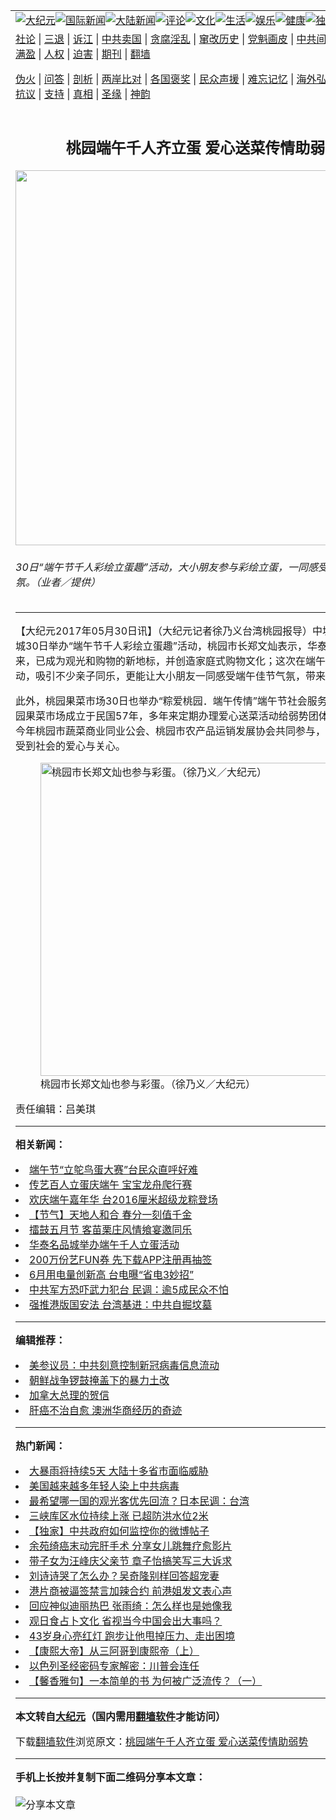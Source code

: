 <a name="1" id="1" target="_blank"></a><span id="1"></span>
<table align=center border="0"><tr><td colspan="2" VALIGN=TOP><a href="https://github.com/xa240/djy/blob/master/gb/nsc413.md#1"><img src="https://raw.githubusercontent.com/xa240/www/master/t/djy/1.jpg" title="大纪元"></a><a href="https://github.com/xa240/djy/blob/master/gb/n24hr.md#1"><img src="https://raw.githubusercontent.com/xa240/www/master/t/djy/3.jpg" title="国际新闻"></a><a href="https://github.com/xa240/djy/blob/master/gb/nsc413.md#1"><img src="https://raw.githubusercontent.com/xa240/www/master/t/djy/4.jpg" title="大陆新闻"></a><a href="https://github.com/xa240/djy/blob/master/gb/news392.md#1"><img src="https://raw.githubusercontent.com/xa240/www/master/t/djy/5.jpg" title="评论"></a><a href="https://github.com/xa240/djy/blob/master/gb/news2007.md#1"><img src="https://raw.githubusercontent.com/xa240/www/master/t/djy/6.jpg" title="文化"></a><a href="https://github.com/xa240/djy/blob/master/gb/news2008.md#1"><img src="https://raw.githubusercontent.com/xa240/www/master/t/djy/7.jpg" title="生活"></a><a href="https://github.com/xa240/djy/blob/master/gb/ncyule.md#1"><img src="https://raw.githubusercontent.com/xa240/www/master/t/djy/8.jpg" title="娱乐"></a><a href="https://github.com/xa240/djy/blob/master/gb/nsc1002.md#1"><img src="https://raw.githubusercontent.com/xa240/www/master/t/djy/9.jpg" title="健康"><a href="https://github.com/xa240/djy/blob/master/gb/nf6092.md#1"><img src="https://raw.githubusercontent.com/xa240/www/master/t/djy/10a.jpg" title="独家"></a><a href="https://github.com/xa240/djy/blob/master/gb/nf4514.md#1"><img src="https://raw.githubusercontent.com/xa240/www/master/t/djy/12a.jpg" title="头条"></a></td></tr>
<tr><td colspan="2" VALIGN=TOP><a target="_blank" href="https://github.com/xa240/djy/blob/master/gb/9p.md#1">社论</a> | <a target="_blank" href="https://github.com/xa240/djy/blob/master/gb/nf5657.md#1">三退</a> | <a target="_blank" href="https://github.com/xa240/djy/blob/master/gb/nf6124.md#1">诉江</a> | <a target="_blank" href="https://github.com/xa240/djy/blob/master/gb/nf1176117.md#1">中共卖国</a> | <a target="_blank" href="https://github.com/xa240/djy/blob/master/gb/nf5773.md#1">贪腐淫乱</a> | <a target="_blank" href="https://github.com/xa240/djy/blob/master/gb/nf1176115.md#1">窜改历史</a> | <a target="_blank" href="https://github.com/xa240/djy/blob/master/gb/nf1176107.md#1">党魁画皮</a> | <a target="_blank" href="https://github.com/xa240/djy/blob/master/gb/nf1320400.md#1">中共间谍</a> | <a target="_blank" href="https://github.com/xa240/djy/blob/master/gb/nf1176114.md#1">破坏传统</a> | <a target="_blank" href="https://github.com/xa240/ntdtv/blob/master/gb/prog447_1.md#1">恶贯满盈</a> | <a target="_blank" href="https://github.com/xa240/djy/blob/master/gb/ncid278.md#1">人权</a> | <a target="_blank" href="https://github.com/xa240/djy/blob/master/gb/nf1176111.md#1">迫害</a> | <a target="_blank" href="https://gitlab.com/szzdlab/mh-qikan/blob/master/README.md#1">期刊</a> | <a target="_blank" href="https://github.com/xa240/www/blob/master/README.md?zsrh#8">翻墙</a></p><p><a target="_blank" href="https://github.com/xa240/djy/blob/master/gb/nf5562.md#1">伪火</a> | <a target="_blank" href="https://github.com/xa240/djy/blob/master/gb/nf4378.md#1">问答</a> | <a target="_blank" href="https://github.com/xa240/djy/blob/master/gb/nf5792.md#1">剖析</a> | <a target="_blank" href="https://github.com/xa240/djy/blob/master/gb/nf5735.md#1">两岸比对</a> | <a target="_blank" href="https://github.com/xa240/djy/blob/master/gb/nf6119.md#1">各国褒奖</a> | <a target="_blank" href="https://github.com/xa240/djy/blob/master/gb/nf6120.md#1">民众声援</a> | <a target="_blank" href="https://github.com/xa240/djy/blob/master/gb/nf1188594.md#1">难忘记忆</a> | <a target="_blank" href="https://github.com/xa240/djy/blob/master/gb/nf3180.md#1">海外弘传</a> | <a target="_blank" href="https://github.com/xa240/djy/blob/master/gb/nf5410.md#1">万人上访</a> | <a target="_blank" href="https://github.com/xa240/ntdtv/blob/master/gb/prog1530_1.md#1">和平抗议</a> | <a target="_blank" href="https://github.com/xa240/djy/blob/master/gb/nf4386.md#1">支持</a> | <a target="_blank" href="https://github.com/xa240/djy/blob/master/gb/nf4389.md#1">真相</a> | <a target="_blank" href="https://github.com/xa240/djy/blob/master/gb/nf5790.md#1">圣缘</a> | <a target="_blank" href="https://github.com/xa240/djy/blob/master/gb/nf4786.md#1">神韵</a></td></tr>
<tr><td VALIGN=TOP width="626"><h2 align=center>桃园端午千人齐立蛋 爱心送菜传情助弱势</h2>
<img width="600" src="https://i.epochtimes.com/assets/uploads/2017/05/264617-600x400.jpg" />
<h6>30日“端午节千人彩绘立蛋趣”活动，大小朋友参与彩绘立蛋，一同感受端午佳节气氛。（业者／提供）
</h6>
<hr>
<p>【大纪元2017年05月30日讯】（大纪元记者徐乃义台湾桃园报导）中坜区华泰名品城30日举办“<ahref="https://github.com/xa240/djy/blob/master/gb/tag/%E7%AB%AF%E5%8D%88.md#1">端午</a>节千人彩绘<ahref="https://github.com/xa240/djy/blob/master/gb/tag/%E7%AB%8B%E8%9B%8B.md#1">立蛋</a>趣”活动，桃园市长郑文灿表示，华泰名品城开幕以来，已成为观光和购物的新地标，并创造家庭式购物文化；这次在端午节举办立蛋活动，吸引不少亲子同乐，更能让大小朋友一同感受端午佳节气氛，带来整年的好运。</p>
<p>此外，桃园果菜市场30日也举办“粽爱桃园．<ahref="https://github.com/xa240/djy/blob/master/gb/tag/%E7%AB%AF%E5%8D%88.md#1">端午</a>传情”端午节社会服务公益活动，桃园果菜市场成立于民国57年，多年来定期办理爱心送菜活动给弱势团体，从不间断；今年桃园市蔬菜商业同业公会、桃园市农产品运销发展协会共同参与，让弱势族群感受到社会的爱心与关心。</p>
<figure id="attachment_9203821" style="width: 501px" class="wp-caption aligncenter"><img class=" wp-image-9203821" src="https://i.epochtimes.com/assets/uploads/2017/05/264603-450x246.jpg" alt="桃园市长郑文灿也参与彩蛋。（徐乃义／大纪元）" width="501" b="274" /><figcaption class="wp-caption-text">桃园市长郑文灿也参与彩蛋。（徐乃义／大纪元）</figcaption></figure>
<p>责任编辑：吕美琪</p>

<hr>


<strong>相关新闻：</strong>
<li><a href="https://github.com/xa240/djy/blob/master/gb/16/6/9/n7981114.md#1">端午节“立鸵鸟蛋大赛”台民众直呼好难</a></li>
<li><a href="https://github.com/xa240/djy/blob/master/gb/16/6/9/n7981433.md#1">传艺百人立蛋庆端午   宝宝龙舟爬行赛</a></li>
<li><a href="https://github.com/xa240/djy/blob/master/gb/16/6/10/n7984985.md#1">欢庆端午嘉年华 台2016厘米超级龙粽登场</a></li>
<li><a href="https://github.com/xa240/djy/blob/master/gb/17/3/12/n8900988.md#1">【节气】天地人和合 春分一刻值千金</a></li>
<li><a href="https://github.com/xa240/djy/blob/master/gb/17/5/17/n9153403.md#1">擂鼓五月节 客苗栗庄风情飨宴邀同乐</a></li>
<li><a href="https://github.com/xa240/djy/blob/master/gb/17/5/19/n9161475.md#1">华泰名品城举办端午千人立蛋活动</a></li>
<li><a href="https://github.com/xa240/djy/blob/master/gb/20/6/23/n12205771.md#1">200万份艺FUN券 先下载APP注册再抽签</a></li>
<li><a href="https://github.com/xa240/djy/blob/master/gb/20/6/22/n12203576.md#1">6月用电量创新高 台电曝“省电3妙招”</a></li>
<li><a href="https://github.com/xa240/djy/blob/master/gb/20/6/22/n12204168.md#1">中共军方恐吓武力犯台 民调：逾5成民众不怕</a></li>
<li><a href="https://github.com/xa240/djy/blob/master/gb/20/6/22/n12204244.md#1">强推港版国安法 台湾基进：中共自掘坟墓</a></li>
<hr>


<strong>编辑推荐：</strong>
<li><a href="https://github.com/onzhi266/djy/blob/master/gb/20/2/22/n11887949.md#1">美参议员：中共刻意控制新冠病毒信息流动</a></li>
<li><a href="https://github.com/tsiac2612/djy/blob/master/gb/18/6/17/n10491766.md#1" target="_blank">朝鲜战争锣鼓掩盖下的暴力土改</a></li><li><a href="https://github.com/xa240/djy/blob/master/gb/15/12/10/n4593139.md?dfh#1" target="_blank">加拿大总理的贺信</a></li><li><a href="https://github.com/tsiac2612/djy/blob/master/gb/17/12/3/n9920294.md#1" target="_blank">肝癌不治自愈 澳洲华商经历的奇迹</a></li>
<hr>

<strong>热门新闻：</strong>
<li><a href="https://github.com/xa240/djy/blob/master/gb/20/6/21/n12201563.md#1">大暴雨将持续5天 大陆十多省市面临威胁</a></li>
<li><a href="https://github.com/xa240/djy/blob/master/gb/20/6/21/n12202590.md#1">美国越来越多年轻人染上中共病毒</a></li>
<li><a href="https://github.com/xa240/djy/blob/master/gb/20/6/21/n12201603.md#1">最希望哪一国的观光客优先回流？日本民调：台湾</a></li>
<li><a href="https://github.com/xa240/djy/blob/master/gb/20/6/21/n12201515.md#1">三峡库区水位持续上涨 已超防洪水位2米</a></li>
<li><a href="https://github.com/xa240/djy/blob/master/gb/20/6/17/n12192234.md#1">【独家】中共政府如何监控你的微博帖子</a></li>
<li><a href="https://github.com/xa240/djy/blob/master/gb/20/6/22/n12203481.md#1">余苑绮癌末动完肝手术 分享女儿跳舞疗愈影片</a></li>
<li><a href="https://github.com/xa240/djy/blob/master/gb/20/6/21/n12202305.md#1">带子女为汪峰庆父亲节 章子怡搞笑写三大诉求</a></li>
<li><a href="https://github.com/xa240/djy/blob/master/gb/20/6/21/n12202190.md#1">刘诗诗哭了怎么办？吴奇隆别样回答超宠妻</a></li>
<li><a href="https://github.com/xa240/djy/blob/master/gb/20/6/21/n12202465.md#1">港片商被逼签禁言加辣合约 前港姐发文表心声</a></li>
<li><a href="https://github.com/xa240/djy/blob/master/gb/20/6/22/n12205054.md#1">回应神似迪丽热巴 张雨绮：怎么样也是她像我</a></li>
<li><a href="https://github.com/xa240/djy/blob/master/gb/20/6/20/n12199965.md#1">观日食占卜文化   省视当今中国会出大事吗？</a></li>
<li><a href="https://github.com/xa240/djy/blob/master/gb/20/6/19/n12198822.md#1">43岁身心亮红灯 跑步让他甩掉压力、走出困境</a></li>
<li><a href="https://github.com/xa240/djy/blob/master/gb/20/5/22/n12130110.md#1">【康熙大帝】从三阿哥到康熙帝（上）</a></li>
<li><a href="https://github.com/xa240/djy/blob/master/gb/20/6/22/n12203622.md#1">以色列圣经密码专家解密：川普会连任</a></li>
<li><a href="https://github.com/xa240/djy/blob/master/gb/20/5/23/n12131411.md#1">【馨香雅句】一本简单的书 为何被广泛流传？（一）</a></li>
<hr>

<strong>本文转自<a href="https://www.epochtimes.com">大纪元</a>（国内需用<a href="https://github.com/xa240/www/blob/master/README.md#8">翻墙软件</a>才能访问）</strong><p>下载<a href="https://github.com/xa240/www/blob/master/README.md#8">翻墙软件</a>浏览原文：<a href="https://www.epochtimes.com/gb/17/5/30/n9203804.htm">桃园端午千人齐立蛋 爱心送菜传情助弱势</a></p><hr>

<strong>手机上长按并复制下面二维码分享本文章：</strong><br><br><img src="http://d1p1.ip.zn2.us/v.php?action=qrcode&url=https://github.com/xa240/djy/blob/master/gb/17/5/30/n9203804.md%231" title="分享本文章"></td><td VALIGN=TOP><a href="https://github.com/xa240/djy/blob/master/gb/16/1/21/n4622075.md?dfh#1" target="_blank"><img src="https://raw.githubusercontent.com/xa240/djy/master/gb/300/wei-f1.jpg" title="中共的伪火骗局"  alt="中共的伪火骗局"></a><br><a href="https://github.com/xa240/www/blob/master/README.md?dfh#9" target="_blank"><img src="https://raw.githubusercontent.com/xa240/djy/master/gb/300/yong-h.jpg" title="永恒的见证"  alt="永恒的见证"></a><br><a href="https://github.com/xa240/djy/blob/master/gb/13/9/29/n3974789.md?dfh#1" target="_blank"><img src="https://raw.githubusercontent.com/xa240/djy/master/gb/300/shang-lnz.jpg" title="善良女子被中共投男牢"  alt="善良女子被中共投男牢"></a><br><a href="https://github.com/xa240/djy/blob/master/gb/16/3/16/n4663449.md?dfh#1" target="_blank"><img src="https://raw.githubusercontent.com/xa240/djy/master/gb/300/huo-z3.jpg" title="警卫目击活摘器官"  alt="警卫目击活摘器官"></a><br><a href="https://github.com/xa240/djy/blob/master/gb/16/8/7/n8177641.md?dfh#1" target="_blank"><img src="https://raw.githubusercontent.com/xa240/djy/master/gb/300/huo-z4.jpg" title="证人描述活摘恐怖"  alt="证人描述活摘恐怖"></a><br><a href="https://github.com/xa240/djy/blob/master/gb/10/4/19/n2881569.md?dfh#1" target="_blank"><img src="https://raw.githubusercontent.com/xa240/djy/master/gb/300/huo-z1.jpg" title="揭开活摘器官黑幕"  alt="揭开活摘器官黑幕"></a><br><a href="https://github.com/xa240/djy/blob/master/gb/10/11/7/n3077476.md?dfh#1" target="_blank"><img src="https://raw.githubusercontent.com/xa240/djy/master/gb/300/ma-ks.jpg" title="马克思的成魔之路"  alt="马克思的成魔之路"></a><br><a href="https://github.com/xa240/djy/blob/master/gb/14/6/9/n4173977.md?dfh#1" target="_blank"><img src="https://raw.githubusercontent.com/xa240/djy/master/gb/300/chang-zs.jpg" title="藏字石 蕴天机"  alt="藏字石 蕴天机"></a><br><a href="https://github.com/xa240/djy/blob/master/gb/18/5/10/n10381511.md?dfh#1" target="_blank"><img src="https://raw.githubusercontent.com/xa240/djy/master/gb/300/st1.jpg" title="关注3亿人三退"  alt="关注3亿人三退"></a><br><a href="https://github.com/xa240/djy/blob/master/gb/18/3/21/n10237682.md?dfh#1" target="_blank"><img src="https://raw.githubusercontent.com/xa240/djy/master/gb/300/jie-t.jpg" title="解体中共复兴中华"  alt="解体中共复兴中华"></a><br><a href="https://github.com/xa240/djy/blob/master/gb/9/2/9/n2422991.md?dfh#1" target="_blank"><img src="https://raw.githubusercontent.com/xa240/djy/master/gb/300/gao-zs.jpg" title="中共迫害良心律师"  alt="中共迫害良心律师"></a><br><a href="https://github.com/xa240/djy/blob/master/gb/18/12/9/n10900044.md?dfh#1" target="_blank"><img src="https://raw.githubusercontent.com/xa240/djy/master/gb/300/sj1.jpg" title="303万人举报江泽民"  alt="303万人举报江泽民"></a><br><a href="https://github.com/xa240/djy/blob/master/gb/18/8/28/n10672014.md?dfh#1" target="_blank"><img src="https://raw.githubusercontent.com/xa240/djy/master/gb/300/sj2.jpg" title="这些官员为何起诉江泽民"  alt="这些官员为何起诉江泽民"></a><br><a href="https://github.com/xa240/djy/blob/master/gb/8/12/18/n2367165.md?dfh#1" target="_blank"><img src="https://raw.githubusercontent.com/xa240/djy/master/gb/300/liangan.jpg" title="海峡两岸的强烈对比"  alt="海峡两岸的强烈对比"></a><br><a href="https://github.com/xa240/djy/blob/master/gb/15/12/10/n4593139.md?dfh#1" target="_blank"><img src="https://raw.githubusercontent.com/xa240/djy/master/gb/300/jia-ndzl.jpg" title="加拿大总理的贺信"  alt="加拿大总理的贺信"></a><br><a href="https://github.com/xa240/djy/blob/master/gb/11/6/17/n3289382.md?dfh#1" target="_blank"><img src="https://raw.githubusercontent.com/xa240/djy/master/gb/300/xiao-wd.jpg" title="探寻真相兼听则明"  alt="探寻真相兼听则明"></a><br><a href="https://github.com/xa240/djy/blob/master/gb/18/10/27/n10812623.md?dfh#1" target="_blank"><img src="https://raw.githubusercontent.com/xa240/djy/master/gb/300/yindu.jpg" title="印度媒体报道东方"  alt="印度媒体报道东方"></a><br><a href="https://github.com/xa240/djy/blob/master/gb/18/6/9/n10469652.md?dfh#1" target="_blank"><img src="https://raw.githubusercontent.com/xa240/djy/master/gb/300/xie-j.jpg" title="不一样的海外校园"  alt="不一样的海外校园"></a><br><a href="https://github.com/xa240/djy/blob/master/gb/7/4/5/n1669415.md?dfh#1" target="_blank"><img src="https://raw.githubusercontent.com/xa240/djy/master/gb/300/li-up.jpg" title="从大师到徒弟的传奇"  alt="从大师到徒弟的传奇"></a><br><a href="https://github.com/xa240/djy/blob/master/gb/17/5/26/n9191512.md?dfh#1" target="_blank"><img src="https://raw.githubusercontent.com/xa240/djy/master/gb/300/zfl2.jpg" title="亿万人与东方一本奇书"  alt="亿万人与东方一本奇书"></a><br><a href="https://github.com/xa240/djy/blob/master/gb/13/11/27/n4020290.md?dfh#1" target="_blank"><img src="https://raw.githubusercontent.com/xa240/djy/master/gb/300/zhen-h.jpg" title="大陆见不到的震撼场面"  alt="大陆见不到的震撼场面"></a><br><a href="https://github.com/xa240/djy/blob/master/gb/15/7/17/n4482910.md?dfh#1" target="_blank"><img src="https://raw.githubusercontent.com/xa240/djy/master/gb/300/dalu-sk.jpg" title="人心向善 大陆当初盛况"  alt="人心向善 大陆当初盛况"></a><br><a href="https://github.com/xa240/djy/blob/master/gb/19/1/5/n10955468.md?dfh#1" target="_blank"><img src="https://raw.githubusercontent.com/xa240/djy/master/gb/300/zfl1.jpg" title="追寻真理 这书讲什么"  alt="追寻真理 这书讲什么"></a><br><a href="https://github.com/xa240/www/blob/master/README.md?dfh#1" target="_blank"><img src="https://raw.githubusercontent.com/xa240/djy/master/gb/300/fq1.jpg" title="下载免费翻墙软件"  alt="下载免费翻墙软件"></a><br></td></tr></table>
